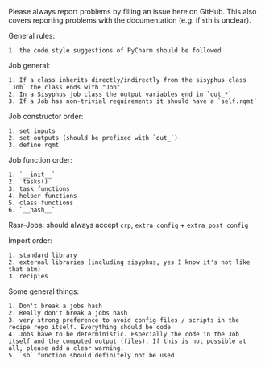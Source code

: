 Please always report problems by filling an issue here on GitHub. This also covers reporting problems with the documentation (e.g. if sth is unclear).

General rules:

    1. the code style suggestions of PyCharm should be followed

Job general:

    1. If a class inherits directly/indirectly from the sisyphus class `Job` the class ends with "Job".
    2. In a Sisyphus job class the output variables end in `out_*`
    3. If a Job has non-trivial requirements it should have a `self.rqmt`

Job constructor order:

    1. set inputs
    2. set outputs (should be prefixed with `out_`)
    3. define rqmt

Job function order:

    1. `__init__`
    2. `tasks()`
    3. task functions
    4. helper functions
    5. class functions
    6. `__hash__`

Rasr-Jobs:
should always accept `crp`, `extra_config` + `extra_post_config`

Import order:

    1. standard library
    2. external libraries (including sisyphus, yes I know it's not like that atm)
    3. recipies

Some general things:

    1. Don't break a jobs hash
    2. Really don't break a jobs hash
    3. very strong preference to avoid config files / scripts in the recipe repo itself. Everything should be code
    4. Jobs have to be deterministic. Especially the code in the Job itself and the computed output (files). If this is not possible at all, please add a clear warning.
    5. `sh` function should definitely not be used

